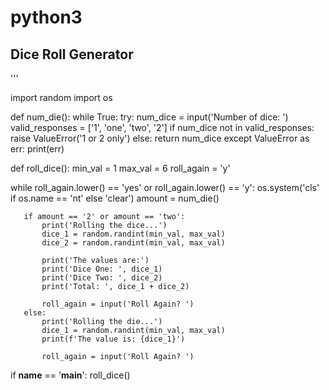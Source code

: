 # python3
Dice Roll Generator
-------------------------------------------------------------
'''


import random
import os


def num_die():
  while True:
      try:
          num_dice = input('Number of dice: ')
          valid_responses = ['1', 'one', 'two', '2']
          if num_dice not in valid_responses:
              raise ValueError('1 or 2 only')
          else:
              return num_dice
      except ValueError as err:
          print(err)


def roll_dice():
   min_val = 1
   max_val = 6
   roll_again = 'y'

   while roll_again.lower() == 'yes' or roll_again.lower() == 'y':
       os.system('cls' if os.name == 'nt' else 'clear')
       amount = num_die()

       if amount == '2' or amount == 'two':
           print('Rolling the dice...')
           dice_1 = random.randint(min_val, max_val)
           dice_2 = random.randint(min_val, max_val)

           print('The values are:')
           print('Dice One: ', dice_1)
           print('Dice Two: ', dice_2)
           print('Total: ', dice_1 + dice_2)

           roll_again = input('Roll Again? ')
       else:
           print('Rolling the die...')
           dice_1 = random.randint(min_val, max_val)
           print(f'The value is: {dice_1}')

           roll_again = input('Roll Again? ')


if __name__ == '__main__':
   roll_dice()
